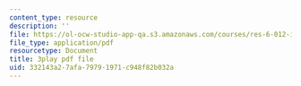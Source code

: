 ```yaml
---
content_type: resource
description: ''
file: https://ol-ocw-studio-app-qa.s3.amazonaws.com/courses/res-6-012-introduction-to-probability-spring-2018/332143a27afa79791971c948f82b032a_sG3_Bveu_cA.pdf
file_type: application/pdf
resourcetype: Document
title: 3play pdf file
uid: 332143a2-7afa-7979-1971-c948f82b032a
---
```

